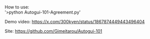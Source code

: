 How to use:<br>
'>python Autogui-101-Agreement.py'

Demo video:
https://x.com/300kyen/status/1867874449443496404

Site:
https://github.com/Gimeitarou/Autogui-101
